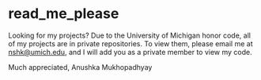 # read_me_please
Looking for my projects?
Due to the University of Michigan honor code, all of my projects are in private repositories. To view them, please email me at nshk@umich.edu, and I will add you as a private member to view my code.

Much appreciated,
Anushka Mukhopadhyay
